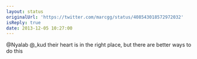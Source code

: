 ```yaml
---
layout: status
originalUrl: 'https://twitter.com/marcgg/status/408543018572972032'
isReply: true
date: 2013-12-05 10:27:00
---
```


@Nyalab @_kud their heart is in the right place, but there are better ways to do this
